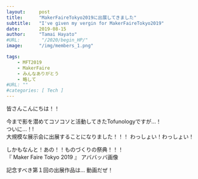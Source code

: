 ```yaml
---
layout:     post
title:      "MakerFaireTokyo2019に出展してきました"
subtitle:   "I've given my vergin for MakerFaireTokyo2019"
date:       2019-08-15
author:     "Tamai Hayato"
#URL:        "/2020/begin_HP/"
image:      "/img/members_1.png"

tags:
    - MFT2019
    - MakerFaire
    - みんなありがとう
    - 略して
#URL: ""
#categories: [ Tech ]
---
```



皆さんこんにちは！！  

今まで影を潜めてコソコソと活動してきたTofunologyですが...！  
ついに...！!  
大規模な展示会に出展することになりました！！！
わっしょい！わっしょい！    
  
しかもなんと！あの！！ものづくりの祭典！！！  
『 Maker Faire Tokyo 2019 』
アババッバ画像


記念すべき第１回の出展作品は...
動画だぜ！